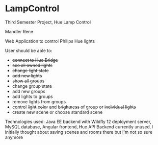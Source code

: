 # LampControl
Third Semester Project, Hue Lamp Control

Mandler Rene

Web Application to control Philips Hue lights

User should be able to:

- <s>connect to Hue Bridge</s>
- <s>see all owned lights</s>
- <s>change light state</s>
- <s>add new lights</s>
- <s>show all groups</s>
- change group state
- add new groups
- add lights to groups
- remove lights from groups
- control <s>light</s> <s>color</s> and <s>brightness</s> of group or <s>individual lights</s>
- create new scene or choose standard scene

Technologies used: Java EE backend with Wildfly 12 deployment server, MySQL database, Angular frontend, Hue API
Backend currently unused. I initially thought about saving scenes and rooms there but I'm not so sure anymore
